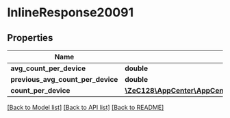 # InlineResponse20091

## Properties
Name | Type | Description | Notes
------------ | ------------- | ------------- | -------------
**avg_count_per_device** | **double** |  | [optional] 
**previous_avg_count_per_device** | **double** |  | [optional] 
**count_per_device** | [**\ZeC128\AppCenter\AppCenterApi\InlineResponse20090CountPerSession[]**](InlineResponse20090CountPerSession.md) |  | [optional] 

[[Back to Model list]](../README.md#documentation-for-models) [[Back to API list]](../README.md#documentation-for-api-endpoints) [[Back to README]](../README.md)


